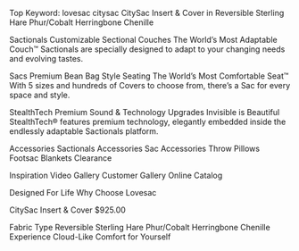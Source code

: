 Top Keyword: lovesac citysac
CitySac Insert & Cover in Reversible Sterling Hare Phur/Cobalt Herringbone Chenille

Sactionals
Customizable Sectional Couches
The World’s Most Adaptable Couch™
Sactionals are specially designed to adapt to your changing needs and evolving tastes.

Sacs
Premium Bean Bag Style Seating
The World’s Most Comfortable Seat™
With 5 sizes and hundreds of Covers to choose from, there’s a Sac for every space and style.

StealthTech
Premium Sound & Technology Upgrades
Invisible is Beautiful
StealthTech® features premium technology, elegantly embedded inside the endlessly adaptable Sactionals platform.

Accessories
Sactionals Accessories
Sac Accessories
Throw Pillows
Footsac Blankets
Clearance

Inspiration
Video Gallery
Customer Gallery
Online Catalog

Designed For Life
Why Choose Lovesac

CitySac Insert & Cover
$925.00

Fabric Type
Reversible Sterling Hare Phur/Cobalt Herringbone Chenille
Experience Cloud-Like Comfort for Yourself